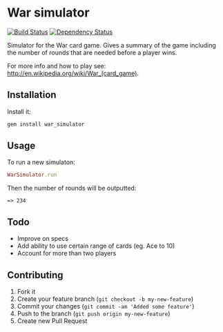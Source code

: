 # War simulator
[![Build Status](https://secure.travis-ci.org/philbott/war_simulator.png?branch=master)][travis] [![Dependency Status](https://gemnasium.com/philbott/war_simulator.png?travis)][gemnasium]

[travis]: http://travis-ci.org/philbott/war_simulator
[gemnasium]: https://gemnasium.com/philbott/war_simulator

Simulator for the War card game. Gives a summary of the game
including the number of rounds that are needed before a player
wins.

For more info and how to play see: http://en.wikipedia.org/wiki/War_(card_game).

## Installation

Install it:

```bash
gem install war_simulator
```

## Usage

To run a new simulaton:

```ruby
WarSimulator.run
```

Then the number of rounds will be outputted:

```irb
=> 234
```

## Todo

- Improve on specs
- Add ability to use certain range of cards (eg. Ace to 10)
- Account for more than two players

## Contributing

1. Fork it
2. Create your feature branch (`git checkout -b my-new-feature`)
3. Commit your changes (`git commit -am 'Added some feature'`)
4. Push to the branch (`git push origin my-new-feature`)
5. Create new Pull Request
